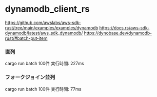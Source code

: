 # dynamodb_client_rs

https://github.com/awslabs/aws-sdk-rust/tree/main/examples/examples/dynamodb
https://docs.rs/aws-sdk-dynamodb/latest/aws_sdk_dynamodb/
https://dynobase.dev/dynamodb-rust/#batch-put-item

### 直列
cargo run batch
100件
実行時間: 227ms

### フォークジョイン並列
cargo run batch
100件
実行時間: 77ms
